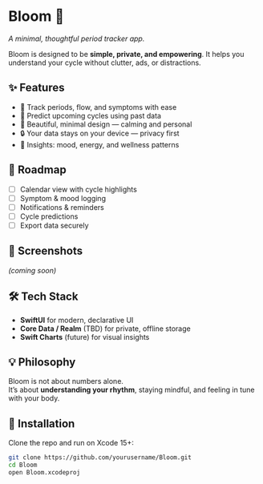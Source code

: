 # Bloom 🌸  
*A minimal, thoughtful period tracker app.*  

Bloom is designed to be **simple, private, and empowering**. It helps you understand your cycle without clutter, ads, or distractions.  

## ✨ Features  
- 📅 Track periods, flow, and symptoms with ease  
- 🌙 Predict upcoming cycles using past data  
- 🌸 Beautiful, minimal design — calming and personal  
- 🔒 Your data stays on your device — privacy first  
- 🧩 Insights: mood, energy, and wellness patterns  

## 🚀 Roadmap  
- [ ] Calendar view with cycle highlights  
- [ ] Symptom & mood logging  
- [ ] Notifications & reminders  
- [ ] Cycle predictions  
- [ ] Export data securely  

## 📸 Screenshots  
*(coming soon)*  

## 🛠️ Tech Stack  
- **SwiftUI** for modern, declarative UI  
- **Core Data / Realm** (TBD) for private, offline storage  
- **Swift Charts** (future) for visual insights  

## 💡 Philosophy  
Bloom is not about numbers alone.  
It’s about **understanding your rhythm**, staying mindful, and feeling in tune with your body.  

## 📲 Installation  
Clone the repo and run on Xcode 15+:  
```bash
git clone https://github.com/yourusername/Bloom.git
cd Bloom
open Bloom.xcodeproj
